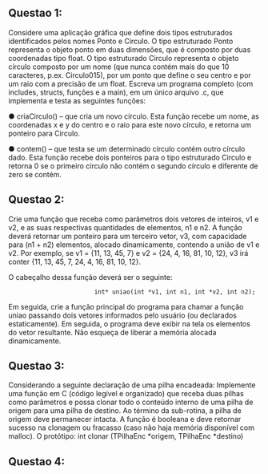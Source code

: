 ## Questao 1: 
Considere uma aplicação gráfica que define dois tipos estruturados identificados pelos nomes Ponto e Circulo. O tipo estruturado Ponto representa o objeto ponto em duas dimensões, que é composto por duas coordenadas tipo float. O tipo estruturado Circulo representa o objeto círculo composto por um nome (que nunca contém mais do que 10 caracteres, p.ex. Circulo015), por um ponto que define o seu centro e por um raio com a precisão de um float. Escreva um programa completo (com includes, structs, funções e a main), em um único arquivo .c, que implementa e testa as seguintes funções: 

● criaCirculo() – que cria um novo círculo. Esta função recebe um nome, as coordenadas x e y do centro e o raio para este novo círculo, e retorna um ponteiro para Circulo.

● contem() – que testa se um determinado círculo contém outro círculo dado. Esta função recebe dois ponteiros para o tipo estruturado Circulo e retorna 0 se o primeiro círculo não contém o segundo círculo e diferente de zero se contém.

## Questao 2: 
Crie uma função que receba como parâmetros dois vetores de inteiros, v1 e v2, e as suas respectivas quantidades de elementos, n1 e n2. A função deverá retornar um ponteiro para um terceiro vetor, v3, com capacidade para (n1 + n2) elementos, alocado dinamicamente, contendo a união de v1 e v2. Por exemplo, se v1 = {11, 13, 45, 7} e v2 = {24, 4, 16, 81, 10, 12}, v3 irá conter {11, 13, 45, 7, 24, 4, 16, 81, 10, 12}.

O cabeçalho dessa função deverá ser o seguinte:

                            int* uniao(int *v1, int n1, int *v2, int n2);
                            
Em seguida, crie a função principal do programa para chamar a função uniao passando dois vetores informados pelo usuário (ou declarados estaticamente). Em seguida, o programa deve exibir na tela os elementos do vetor resultante. Não esqueça de liberar a memória alocada dinamicamente.

## Questao 3: 
Considerando a seguinte declaração de uma pilha encadeada: Implemente uma função em C (código legível e organizado) que receba duas pilhas como parâmetros e possa clonar todo o conteúdo interno de uma pilha de origem para uma pilha de destino. Ao término da sub-rotina, a pilha de origem deve permanecer intacta. A função é booleana e deve retornar sucesso na clonagem ou fracasso (caso não haja memória disponível com malloc). O protótipo: int clonar (TPilhaEnc *origem, TPilhaEnc *destino)

## Questao 4: 
